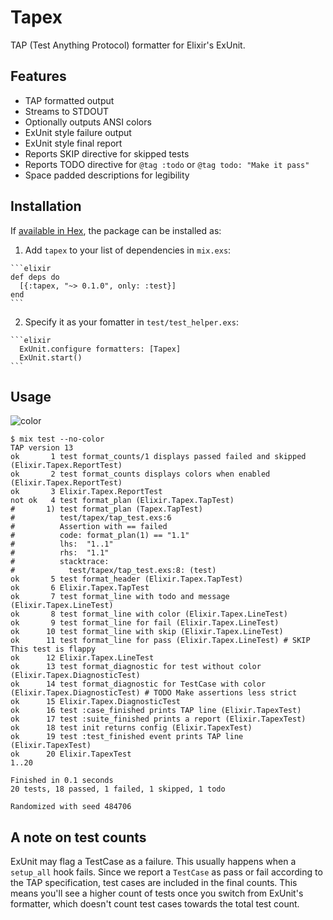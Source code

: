 # Tapex

TAP (Test Anything Protocol) formatter for Elixir's ExUnit.

## Features

- TAP formatted output
- Streams to STDOUT
- Optionally outputs ANSI colors
- ExUnit style failure output
- ExUnit style final report
- Reports SKIP directive for skipped tests
- Reports TODO directive for `@tag :todo` or `@tag todo: "Make it pass"`
- Space padded descriptions for legibility

## Installation

If [available in Hex](https://hex.pm/docs/publish), the package can be installed as:

  1. Add `tapex` to your list of dependencies in `mix.exs`:

    ```elixir
    def deps do
      [{:tapex, "~> 0.1.0", only: :test}]
    end
    ```

  2. Specify it as your fomatter in `test/test_helper.exs`:

    ```elixir
      ExUnit.configure formatters: [Tapex]
      ExUnit.start()
    ```

## Usage

![color](http://d.pr/i/a1Hl+)


```
$ mix test --no-color
TAP version 13
ok       1 test format_counts/1 displays passed failed and skipped (Elixir.Tapex.ReportTest)
ok       2 test format_counts displays colors when enabled (Elixir.Tapex.ReportTest)
ok       3 Elixir.Tapex.ReportTest
not ok   4 test format_plan (Elixir.Tapex.TapTest)
#       1) test format_plan (Tapex.TapTest)
#          test/tapex/tap_test.exs:6
#          Assertion with == failed
#          code: format_plan(1) == "1.1"
#          lhs:  "1..1"
#          rhs:  "1.1"
#          stacktrace:
#            test/tapex/tap_test.exs:8: (test)
ok       5 test format_header (Elixir.Tapex.TapTest)
ok       6 Elixir.Tapex.TapTest
ok       7 test format_line with todo and message (Elixir.Tapex.LineTest)
ok       8 test format_line with color (Elixir.Tapex.LineTest)
ok       9 test format_line for fail (Elixir.Tapex.LineTest)
ok      10 test format_line with skip (Elixir.Tapex.LineTest)
ok      11 test format_line for pass (Elixir.Tapex.LineTest) # SKIP This test is flappy
ok      12 Elixir.Tapex.LineTest
ok      13 test format_diagnostic for test without color (Elixir.Tapex.DiagnosticTest)
ok      14 test format_diagnostic for TestCase with color (Elixir.Tapex.DiagnosticTest) # TODO Make assertions less strict
ok      15 Elixir.Tapex.DiagnosticTest
ok      16 test :case_finished prints TAP line (Elixir.TapexTest)
ok      17 test :suite_finished prints a report (Elixir.TapexTest)
ok      18 test init returns config (Elixir.TapexTest)
ok      19 test :test_finished event prints TAP line (Elixir.TapexTest)
ok      20 Elixir.TapexTest
1..20

Finished in 0.1 seconds
20 tests, 18 passed, 1 failed, 1 skipped, 1 todo

Randomized with seed 484706
```

## A note on test counts

ExUnit may flag a TestCase as a failure. This usually happens when a `setup_all`
hook fails. Since we report a `TestCase` as pass or fail according to the TAP
specification, test cases are included in the final counts. This means you'll
see a higher count of tests once you switch from ExUnit's formatter, which
doesn't count test cases towards the total test count.
